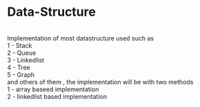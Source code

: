 # Data-Structure
<br>
Implementation of most datastructure used such as 
<br>
1 - Stack
<br>
2 - Queue
<br>
3 - Linkedlist
<br>
4 - Tree 
<br>
5 - Graph
<br>
and others of them , the implementation will be with two methods
<br>
1 - array baseed implementation
<br>
2 - linkedlist based implementation
